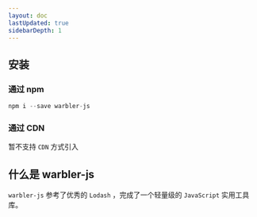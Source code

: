 ```yaml
---
layout: doc
lastUpdated: true
sidebarDepth: 1
---
```


## 安装

### 通过 npm

```js
npm i --save warbler-js
```

### 通过 CDN

暂不支持 `CDN` 方式引入

## 什么是 warbler-js

`warbler-js` 参考了优秀的 `Lodash` ，完成了一个轻量级的 `JavaScript` 实用工具库。
